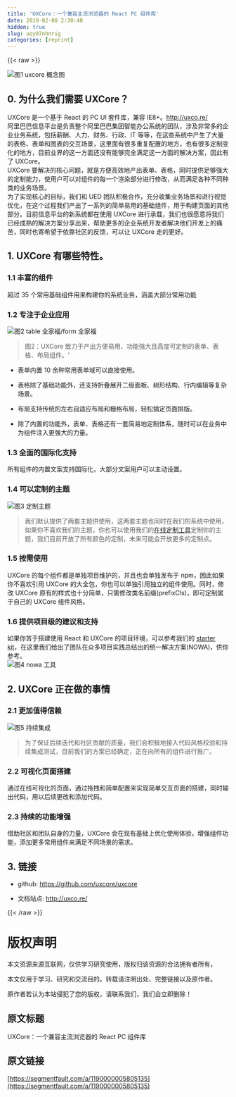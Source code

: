 ```yaml
---
title: 'UXCore：一个兼容主流浏览器的 React PC 组件库' 
date: 2019-02-08 2:30:40
hidden: true
slug: uoy07nhnrig
categories: [reprint]
---
```


{{< raw >}}

                    
<p><span class="img-wrap"><img data-src="https://gw.alicdn.com/tps/TB1TVapKFXXXXbbXpXXXXXXXXXX-1000-500.png" src="https://static.alili.techhttps://gw.alicdn.com/tps/TB1TVapKFXXXXbbXpXXXXXXXXXX-1000-500.png" alt="图1 uxcore 概念图" title="图1 uxcore 概念图" style="cursor: pointer; display: inline;"></span></p>
<h2 id="articleHeader0">0. 为什么我们需要 UXCore？</h2>
<p>UXCore 是一个基于 React 的 PC UI 套件库，兼容 IE8+。<a href="http://uxco.re/" rel="nofollow noreferrer" target="_blank">http://uxco.re/</a>  <br>阿里巴巴信息平台是负责整个阿里巴巴集团智能办公系统的团队，涉及非常多的企业业务系统，包括薪酬、人力、财务、行政、IT 等等，在这些系统中产生了大量的表格、表单和图表的交互场景，这里面有很多重复配置的地方，也有很多定制变化的地方，目前业界的这一方面还没有能够完全满足这一方面的解决方案，因此有了 UXCore。  <br>UXCore 要解决的核心问题，就是方便高效地产出表单、表格，同时提供足够强大的定制能力，使用户可以对组件的每一个渲染部分进行修改，从而满足各种不同种类的业务场景。  <br>为了实现核心的目标，我们和 UED 团队积极合作，充分收集业务场景和进行视觉优化，在这个过程我们产出了一系列的简单易用的基础组件，用于构建页面的其他部分。目前信息平台的新系统都在使用 UXCore 进行承载，我们也很愿意将我们已经成熟的解决方案分享出来，帮助更多的企业系统开发者解决他们开发上的痛苦，同时也寄希望于依靠社区的反馈，可以让 UXCore 走的更好。</p>
<h2 id="articleHeader1">1. UXCore 有哪些特性。</h2>
<h3 id="articleHeader2">1.1 丰富的组件</h3>
<p>超过 35 个常用基础组件用来构建你的系统业务，涵盖大部分常用功能</p>
<h3 id="articleHeader3">1.2 专注于企业应用</h3>
<p><span class="img-wrap"><img data-src="https://gw.alicdn.com/tps/TB1WB1bKFXXXXa2XVXXXXXXXXXX-1308-796.png" src="https://static.alili.techhttps://gw.alicdn.com/tps/TB1WB1bKFXXXXa2XVXXXXXXXXXX-1308-796.png" alt="图2 table 全家福/form 全家福" title="图2 table 全家福/form 全家福" style="cursor: pointer; display: inline;"></span></p>
<blockquote><p>图2：UXCore 致力于产出方便易用、功能强大且高度可定制的表单、表格、布局组件。'</p></blockquote>
<ul>
<li><p>表单内置 10 余种常用表单域可以直接使用。</p></li>
<li><p>表格除了基础功能外，还支持折叠展开二级面板、树形结构、行内编辑等复杂场景。</p></li>
<li><p>布局支持传统的左右自适应布局和栅格布局，轻松搞定页面排版。</p></li>
<li><p>除了内置的功能外，表单、表格还有一套简易地定制体系，随时可以在业务中为组件注入更强大的力量。</p></li>
</ul>
<h3 id="articleHeader4">1.3 全面的国际化支持</h3>
<p>所有组件的内置文案支持国际化，大部分文案用户可以主动设置。</p>
<h3 id="articleHeader5">1.4 可以定制的主题</h3>
<p><span class="img-wrap"><img data-src="https://gw.alicdn.com/tps/TB1N8mdKFXXXXasXVXXXXXXXXXX-1170-583.png" src="https://static.alili.techhttps://gw.alicdn.com/tps/TB1N8mdKFXXXXasXVXXXXXXXXXX-1170-583.png" alt="图3 定制主题" title="图3 定制主题" style="cursor: pointer;"></span></p>
<blockquote><p>我们默认提供了两套主题供使用，这两套主题也同时在我们的系统中使用，如果你不喜欢我们的主题，你也可以使用我们的<a href="http://uxco.re/theme/builder" rel="nofollow noreferrer" target="_blank">在线定制工具</a>定制你的主题，我们目前开放了所有颜色的定制，未来可能会开放更多的定制点。</p></blockquote>
<h3 id="articleHeader6">1.5 按需使用</h3>
<p>UXCore 的每个组件都是单独项目维护的，并且也会单独发布于 npm，因此如果你不喜欢引用 UXCore 的大全包，你也可以单独引用独立的组件使用。同时，修改 UXCore 原有的样式也十分简单，只需修改类名前缀(prefixCls)，即可定制属于自己的 UXCore 组件风格。</p>
<h3 id="articleHeader7">1.6 提供项目级的建议和支持</h3>
<p>如果你苦于搭建使用 React 和 UXCore 的项目环境，可以参考我们的 <a href="https://github.com/uxcore/starter-kit" rel="nofollow noreferrer" target="_blank">starter kit</a>，在这里我们给出了团队在众多项目实践总结出的统一解决方案(NOWA)，供你参考。<br><span class="img-wrap"><img data-src="https://gw.alicdn.com/tps/TB1ZkmxKFXXXXbHXXXXXXXXXXXX-638-385.png" src="https://static.alili.techhttps://gw.alicdn.com/tps/TB1ZkmxKFXXXXbHXXXXXXXXXXXX-638-385.png" alt="图4 nowa 工具" title="图4 nowa 工具" style="cursor: pointer;"></span></p>
<h2 id="articleHeader8">2. UXCore 正在做的事情</h2>
<h3 id="articleHeader9">2.1 更加值得信赖</h3>
<p><span class="img-wrap"><img data-src="https://gw.alicdn.com/tps/TB1aVGeKFXXXXa0XVXXXXXXXXXX-820-254.png" src="https://static.alili.techhttps://gw.alicdn.com/tps/TB1aVGeKFXXXXa0XVXXXXXXXXXX-820-254.png" alt="图5 持续集成" title="图5 持续集成" style="cursor: pointer; display: inline;"></span></p>
<blockquote><p>为了保证后续迭代和社区贡献的质量，我们会积极地接入代码风格校验和持续集成测试，目前我们的方案已经确定，正在向所有的组件进行推广。</p></blockquote>
<h3 id="articleHeader10">2.2 可视化页面搭建</h3>
<p>通过在线可视化的页面，通过拖拽和简单配置来实现简单交互页面的搭建，同时输出代码，用以后续更改和添加代码。</p>
<h3 id="articleHeader11">2.3 持续的功能增强</h3>
<p>借助社区和团队自身的力量，UXCore 会在现有基础上优化使用体验，增强组件功能，添加更多常用组件来满足不同场景的需求。</p>
<h2 id="articleHeader12">3. 链接</h2>
<ul>
<li><p>github: <a href="https://github.com/uxcore/uxcore" rel="nofollow noreferrer" target="_blank">https://github.com/uxcore/uxcore</a></p></li>
<li><p>文档站点: <a href="http://uxco.re/" rel="nofollow noreferrer" target="_blank">http://uxco.re/</a></p></li>
</ul>

                
{{< /raw >}}

# 版权声明
本文资源来源互联网，仅供学习研究使用，版权归该资源的合法拥有者所有，

本文仅用于学习、研究和交流目的。转载请注明出处、完整链接以及原作者。

原作者若认为本站侵犯了您的版权，请联系我们，我们会立即删除！

## 原文标题
UXCore：一个兼容主流浏览器的 React PC 组件库

## 原文链接
[https://segmentfault.com/a/1190000005805135](https://segmentfault.com/a/1190000005805135)


